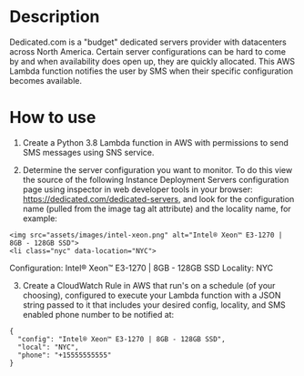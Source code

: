 Description
===========

Dedicated.com is a "budget" dedicated servers provider with datacenters across North America.  Certain server configurations can be hard to come by and when availability does open up, they are quickly allocated.  This AWS Lambda function notifies the user by SMS when their specific configuration becomes available.

How to use
==========

1. Create a Python 3.8 Lambda function in AWS with permissions to send SMS messages using SNS service.

2. Determine the server configuration you want to monitor.  To do this view the source of the following Instance Deployment Servers configuration page using inspector in web developer tools in your browser: https://dedicated.com/dedicated-servers, and look for the configuration name (pulled from the image tag alt attribute) and the locality name, for example:

```
<img src="assets/images/intel-xeon.png" alt="Intel® Xeon™ E3-1270 | 8GB - 128GB SSD">
<li class="nyc" data-location="NYC">
```

Configuration: Intel® Xeon™ E3-1270 | 8GB - 128GB SSD
Locality: NYC

3. Create a CloudWatch Rule in AWS that run's on a schedule (of your choosing), configured to execute your Lambda function with a JSON string passed to it that includes your desired config, locality, and SMS enabled phone number to be notified at:

```
{
  "config": "Intel® Xeon™ E3-1270 | 8GB - 128GB SSD",
  "local": "NYC",
  "phone": "+15555555555"
}
```
